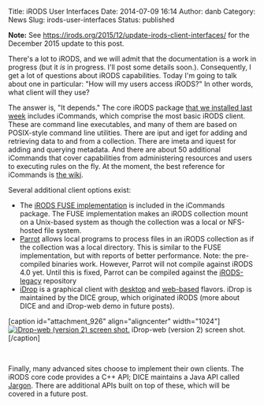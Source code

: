 Title: iRODS User Interfaces
Date: 2014-07-09 16:14
Author: danb
Category: News
Slug: irods-user-interfaces
Status: published

**Note:** See
<https://irods.org/2015/12/update-irods-client-interfaces/> for the
December 2015 update to this post.

There's a lot to iRODS, and we will admit that the documentation is a
work in progress (but it *is* in progress. I'll post some details
soon.). Consequently, I get a lot of questions about iRODS capabilities.
Today I'm going to talk about one in particular: "How will my users
access iRODS?" In other words, what client will they use?

The answer is, "It depends." The core iRODS package [that we installed
last
week](http://irods.org/post/icat-on-a-vm/ "iRODS Demos: iCAT on a VM")
includes iCommands, which comprise the most basic iRODS client. These
are command line executables, and many of them are based on POSIX-style
command line utilities. There are iput and iget for adding and
retrieving data to and from a collection. There are imeta and iquest for
adding and querying metadata. And there are about 50 additional
iCommands that cover capabilities from administering resources and users
to executing rules on the fly. At the moment, the best reference for
iCommands is [the
wiki](http://wiki.irods.org/index.php/icommands "iRODS wiki").

Several additional client options exist:

<!--more-->

-   The [iRODS FUSE
    implementation](https://github.com/irods/irods/tree/master/iRODS/clients/fuse)
    is included in the iCommands package. The FUSE implementation makes
    an iRODS collection mount on a Unix-based system as though the
    collection was a local or NFS-hosted file system.
-   [Parrot](http://ccl.cse.nd.edu/software/parrot/ "Parrot") allows
    local programs to process files in an iRODS collection as if the
    collection was a local directory. This is similar to the FUSE
    implementation, but with reports of better performance. Note: the
    pre-compiled binaries work. However, Parrot will not compile against
    iRODS 4.0 yet. Until this is fixed, Parrot can be compiled against
    the
    [iRODS-legacy](https://github.com/irods/irods-legacy "irods-legacy repository")
    repository
-   [iDrop](https://github.com/DICE-UNC/idrop "iDrop github") is a
    graphical client with
    [desktop](https://github.com/DICE-UNC/idrop/wiki/iDrop-Installers "iDROP Desktop Clients")
    and
    [web-based](https://github.com/DICE-UNC/idrop/wiki/Installing-iDROP-Web "iDROP-web")
    flavors. iDrop is maintained by the DICE group, which originated
    iRODS (more about DICE and and iDrop-web demo in future posts).

[caption id="attachment\_926" align="aligncenter"
width="1024"][![iDrop-web (version 2) screen
shot.](./theme/uploads/2014/07/idropscreenshot-1024x646.png)](./theme/uploads/2014/07/idropscreenshot.png)
iDrop-web (version 2) screen shot.[/caption]

 

Finally, many advanced sites choose to implement their own clients. The
iRODS core code provides a C++ API; DICE maintains a Java API called
[Jargon](https://github.com/DICE-UNC/jargon "jargon"). There are
additional APIs built on top of these, which will be covered in a future
post.
